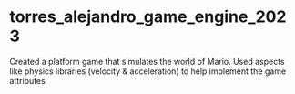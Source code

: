 # torres_alejandro_game_engine_2023

Created a platform game that simulates the world of Mario. Used aspects like physics libraries (velocity & acceleration) to help implement the game attributes
